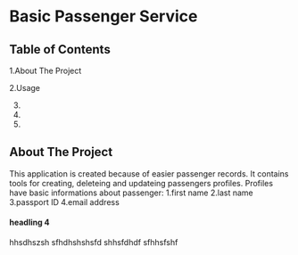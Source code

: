 # Basic Passenger Service

## Table of Contents
1.About The Project

2.Usage 

3.

4.

5.

## About The Project
This application is created because of easier passenger records. It contains tools for creating, deleteing and updateing passengers profiles. Profiles have basic informations about passenger:                                                1.first name                         2.last name
3.passport ID 
4.email address


#### headling 4
hhsdhszsh
sfhdhshshsfd
shhsfdhdf
sfhhsfshf
